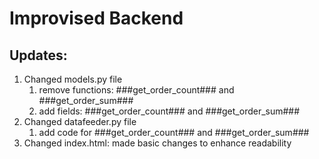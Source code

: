 Improvised Backend
=================

Updates:
-------
1. Changed models.py file
    1. remove functions: ###get_order_count### and ###get_order_sum###
    2. add fields: ###get_order_count### and ###get_order_sum###
2. Changed datafeeder.py file
    1. add code for ###get_order_count### and ###get_order_sum###
3. Changed index.html: made basic changes to enhance readability 
